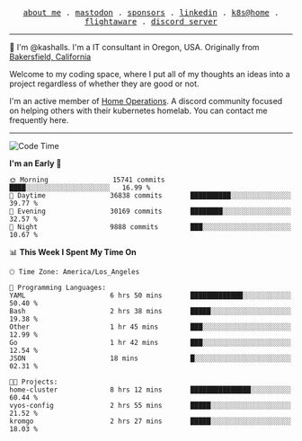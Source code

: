 <p align="center">
  <samp>
    <a href="https://jordanjones.org/">about me</a> .
    <a rel="me" href="https://mastodon.social/@kashall">mastodon</a> .
    <a href="https://github.com/sponsors/kashalls">sponsors</a> .
    <a href="https://linkedin.com/in/jordpjones">linkedin</a> .
    <a href="https://github.com/kashalls/home-cluster">k8s@home</a> .
    <a href="https://flightaware.com/adsb/stats/user/kashalls">flightaware</a> .
    <a href="https://discord.gg/V2WrCfqba9">discord server</a>
  </samp>
</p>

----------------------------------------------------------------

:wave: I'm @kashalls. I'm a IT consultant in Oregon, USA. Originally from [Bakersfield, California](https://maps.app.goo.gl/QQMtywTWghpXB6Tu6)

Welcome to my coding space, where I put all of my thoughts an ideas into a project regardless of whether they are good or not.

I'm an active member of [Home Operations](https://discord.gg/home-operations). A discord community focused on helping others with their kubernetes homelab. You can contact me frequently here.

----------------------------------------------------------------
<!--START_SECTION:waka-->
![Code Time](http://img.shields.io/badge/Code%20Time-1%2C902%20hrs%207%20mins-blue)

**I'm an Early 🐤** 

```text
🌞 Morning                15741 commits       ████░░░░░░░░░░░░░░░░░░░░░   16.99 % 
🌆 Daytime                36838 commits       ██████████░░░░░░░░░░░░░░░   39.77 % 
🌃 Evening                30169 commits       ████████░░░░░░░░░░░░░░░░░   32.57 % 
🌙 Night                  9888 commits        ███░░░░░░░░░░░░░░░░░░░░░░   10.67 % 
```


📊 **This Week I Spent My Time On** 

```text
🕑︎ Time Zone: America/Los_Angeles

💬 Programming Languages: 
YAML                     6 hrs 50 mins       █████████████░░░░░░░░░░░░   50.40 % 
Bash                     2 hrs 38 mins       █████░░░░░░░░░░░░░░░░░░░░   19.38 % 
Other                    1 hr 45 mins        ███░░░░░░░░░░░░░░░░░░░░░░   12.99 % 
Go                       1 hr 42 mins        ███░░░░░░░░░░░░░░░░░░░░░░   12.54 % 
JSON                     18 mins             █░░░░░░░░░░░░░░░░░░░░░░░░   02.31 % 

🐱‍💻 Projects: 
home-cluster             8 hrs 12 mins       ███████████████░░░░░░░░░░   60.44 % 
vyos-config              2 hrs 55 mins       █████░░░░░░░░░░░░░░░░░░░░   21.52 % 
kromgo                   2 hrs 27 mins       █████░░░░░░░░░░░░░░░░░░░░   18.03 % 
```


<!--END_SECTION:waka-->